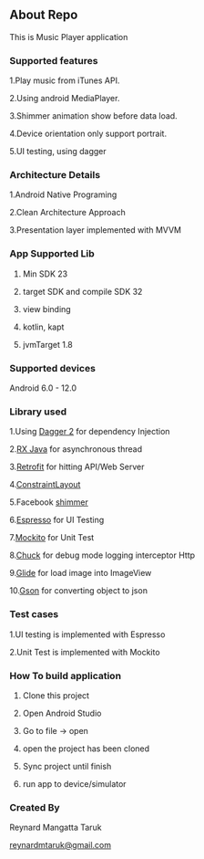 ## About Repo

This is Music Player application

### Supported features
1.Play music from iTunes API.

2.Using android MediaPlayer.

3.Shimmer animation show before data load.

4.Device orientation only support portrait.

5.UI testing, using dagger

### Architecture Details

1.Android Native Programing

2.Clean Architecture Approach

3.Presentation layer implemented with MVVM

### App Supported Lib
1. Min SDK 23
   
2. target SDK and compile SDK 32
   
3. view binding
   
4. kotlin, kapt
   
5. jvmTarget 1.8

### Supported devices
Android 6.0 - 12.0

### Library used

1.Using [Dagger 2](https://dagger.dev) for dependency Injection

2.[RX Java](https://github.com/ReactiveX/RxJava) for asynchronous thread

3.[Retrofit](https://square.github.io/retrofit/) for hitting API/Web Server

4.[ConstraintLayout](https://developer.android.com/training/constraint-layout)

5.Facebook [shimmer](https://github.com/facebook/shimmer-android)

6.[Espresso](https://developer.android.com/training/testing/espresso) for UI Testing

7.[Mockito](https://github.com/mockito/mockito) for Unit Test

8.[Chuck](https://github.com/ChuckerTeam/chucker) for debug mode logging interceptor Http

9.[Glide](https://github.com/bumptech/glide) for load image into ImageView

10.[Gson](https://github.com/google/gson) for converting object to json 


### Test cases 
1.UI testing is implemented with Espresso

2.Unit Test is implemented with Mockito

### How To build application
1. Clone this project
   
2. Open Android Studio
   
3. Go to file -> open

4. open the project has been cloned

5. Sync project until finish

6. run app to device/simulator

### Created By

Reynard Mangatta Taruk

reynardmtaruk@gmail.com
